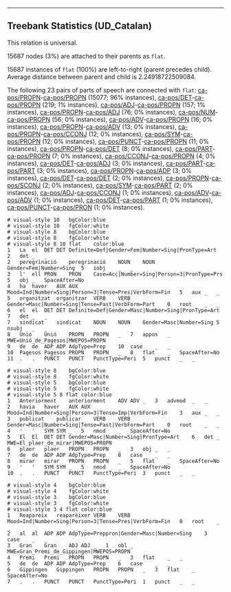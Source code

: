 

--------------------------------------------------------------------------------

## Treebank Statistics (UD_Catalan)

This relation is universal.

15687 nodes (3%) are attached to their parents as `flat`.

15687 instances of `flat` (100%) are left-to-right (parent precedes child).
Average distance between parent and child is 2.24918722509084.

The following 23 pairs of parts of speech are connected with `flat`: [ca-pos/PROPN]()-[ca-pos/PROPN]() (15077; 96% instances), [ca-pos/DET]()-[ca-pos/PROPN]() (219; 1% instances), [ca-pos/ADJ]()-[ca-pos/PROPN]() (157; 1% instances), [ca-pos/PROPN]()-[ca-pos/ADJ]() (76; 0% instances), [ca-pos/NUM]()-[ca-pos/PROPN]() (56; 0% instances), [ca-pos/ADV]()-[ca-pos/PROPN]() (16; 0% instances), [ca-pos/PROPN]()-[ca-pos/ADV]() (13; 0% instances), [ca-pos/PROPN]()-[ca-pos/CCONJ]() (12; 0% instances), [ca-pos/SYM]()-[ca-pos/PROPN]() (12; 0% instances), [ca-pos/PUNCT]()-[ca-pos/PROPN]() (11; 0% instances), [ca-pos/PROPN]()-[ca-pos/DET]() (8; 0% instances), [ca-pos/PART]()-[ca-pos/PROPN]() (7; 0% instances), [ca-pos/CCONJ]()-[ca-pos/PROPN]() (4; 0% instances), [ca-pos/DET]()-[ca-pos/ADJ]() (3; 0% instances), [ca-pos/PART]()-[ca-pos/PART]() (3; 0% instances), [ca-pos/PROPN]()-[ca-pos/ADP]() (3; 0% instances), [ca-pos/DET]()-[ca-pos/DET]() (2; 0% instances), [ca-pos/PROPN]()-[ca-pos/SCONJ]() (2; 0% instances), [ca-pos/SYM]()-[ca-pos/PART]() (2; 0% instances), [ca-pos/ADJ]()-[ca-pos/CCONJ]() (1; 0% instances), [ca-pos/ADV]()-[ca-pos/ADV]() (1; 0% instances), [ca-pos/DET]()-[ca-pos/PART]() (1; 0% instances), [ca-pos/PUNCT]()-[ca-pos/PRON]() (1; 0% instances).


~~~ conllu
# visual-style 10	bgColor:blue
# visual-style 10	fgColor:white
# visual-style 8	bgColor:blue
# visual-style 8	fgColor:white
# visual-style 8 10 flat	color:blue
1	La	el	DET	DET	Definite=Def|Gender=Fem|Number=Sing|PronType=Art	2	det	_	_
2	peregrinació	peregrinació	NOUN	NOUN	Gender=Fem|Number=Sing	5	iobj	_	_
3	l'	ell	PRON	PRON	Case=Acc|Number=Sing|Person=3|PronType=Prs	5	obj	_	SpaceAfter=No
4	ha	haver	AUX	AUX	Mood=Ind|Number=Sing|Person=3|Tense=Pres|VerbForm=Fin	5	aux	_	_
5	organitzat	organitzar	VERB	VERB	Gender=Masc|Number=Sing|Tense=Past|VerbForm=Part	0	root	_	_
6	el	el	DET	DET	Definite=Def|Gender=Masc|Number=Sing|PronType=Art	7	det	_	_
7	sindicat	sindicat	NOUN	NOUN	Gender=Masc|Number=Sing	5	nsubj	_	_
8	Unió	Unió	PROPN	PROPN	_	7	appos	_	MWE=Unió_de_Pagesos|MWEPOS=PROPN
9	de	de	ADP	ADP	AdpType=Prep	10	case	_	_
10	Pagesos	Pagesos	PROPN	PROPN	_	8	flat	_	SpaceAfter=No
11	.	.	PUNCT	PUNCT	PunctType=Peri	5	punct	_	_

~~~


~~~ conllu
# visual-style 8	bgColor:blue
# visual-style 8	fgColor:white
# visual-style 5	bgColor:blue
# visual-style 5	fgColor:white
# visual-style 5 8 flat	color:blue
1	Anteriorment	anteriorment	ADV	ADV	_	3	advmod	_	_
2	havia	haver	AUX	AUX	Mood=Ind|Number=Sing|Person=3|Tense=Imp|VerbForm=Fin	3	aux	_	_
3	publicat	publicar	VERB	VERB	Gender=Masc|Number=Sing|Tense=Past|VerbForm=Part	0	root	_	_
4	'	'	SYM	SYM	_	5	nmod	_	SpaceAfter=No
5	El	El	DET	DET	Gender=Masc|Number=Sing|PronType=Art	6	det	_	MWE=El_plaer_de_mirar|MWEPOS=PROPN
6	plaer	plaer	PROPN	PROPN	_	3	obj	_	_
7	de	de	ADP	ADP	AdpType=Prep	8	case	_	_
8	mirar	mirar	PROPN	PROPN	_	5	flat	_	SpaceAfter=No
9	'	'	SYM	SYM	_	5	nmod	_	SpaceAfter=No
10	.	.	PUNCT	PUNCT	PunctType=Peri	3	punct	_	_

~~~


~~~ conllu
# visual-style 4	bgColor:blue
# visual-style 4	fgColor:white
# visual-style 3	bgColor:blue
# visual-style 3	fgColor:white
# visual-style 3 4 flat	color:blue
1	Reapareix	reaparèixer	VERB	VERB	Mood=Ind|Number=Sing|Person=3|Tense=Pres|VerbForm=Fin	0	root	_	_
2	al	al	ADP	ADP	AdpType=Preppron|Gender=Masc|Number=Sing	3	case	_	_
3	Gran	Gran	ADJ	ADJ	_	1	obl	_	MWE=Gran_Premi_de_Gippingen|MWEPOS=PROPN
4	Premi	Premi	PROPN	PROPN	_	3	flat	_	_
5	de	de	ADP	ADP	AdpType=Prep	6	case	_	_
6	Gippingen	Gippingen	PROPN	PROPN	_	3	flat	_	SpaceAfter=No
7	.	.	PUNCT	PUNCT	PunctType=Peri	1	punct	_	_

~~~


